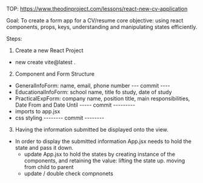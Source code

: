 TOP: https://www.theodinproject.com/lessons/react-new-cv-application

Goal: To create a form app for a CV/resume
core objective: using react components, props, keys, understanding and manipulating states efficiently. 


Steps: 

1. Create a new React Project
- new create vite@latest . 
2. Component and Form Structure
- GeneralInfoForm: name, email, phone number
--- commit ----
- EducationalInfoForm: school name, title fo study, date of study
- PracticalExpForm: company name, position title, main responsibilities, Date From and Date Until
----- commit ---------
- imports to app.jsx
- css styling 
-------- commit --------
3. Having the information submitted be displayed onto the view.
- In order to display the submitted information App.jsx needs to hold the state and pass it down.
    - update App.jsx to hold the states by creating instance of the components, and retaining the value: lifting the state up. moving from child to parent
    - update / double check compnonets